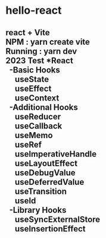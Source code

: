 # hello-react <br>
react + Vite <br>
NPM : yarn create vite <br>
Running :  yarn dev <br>
2023 Test
*React   <br>&nbsp;
    -Basic Hooks   <br>&nbsp;&nbsp;&nbsp;&nbsp;
        useState   <br>&nbsp;&nbsp;&nbsp;&nbsp;
        useEffect   <br>&nbsp;&nbsp;&nbsp;&nbsp;
        useContext   <br>&nbsp;
    -Additional Hooks   <br>&nbsp;&nbsp;&nbsp;&nbsp;
        useReducer   <br>&nbsp;&nbsp;&nbsp;&nbsp;
        useCallback   <br>&nbsp;&nbsp;&nbsp;&nbsp;
        useMemo   <br>&nbsp;&nbsp;&nbsp;&nbsp;
        useRef   <br>&nbsp;&nbsp;&nbsp;&nbsp;
        useImperativeHandle   <br>&nbsp;&nbsp;&nbsp;&nbsp;
        useLayoutEffect   <br>&nbsp;&nbsp;&nbsp;&nbsp;
        useDebugValue   <br>&nbsp;&nbsp;&nbsp;&nbsp;
        useDeferredValue   <br>&nbsp;&nbsp;&nbsp;&nbsp;
        useTransition   <br>&nbsp;&nbsp;&nbsp;&nbsp;
        useId   <br>&nbsp;
    -Library Hooks   <br>&nbsp;&nbsp;&nbsp;&nbsp;
        useSyncExternalStore   <br>&nbsp;&nbsp;&nbsp;&nbsp;
        useInsertionEffect   <br>&nbsp;&nbsp;&nbsp;&nbsp;
-----------------------------------------